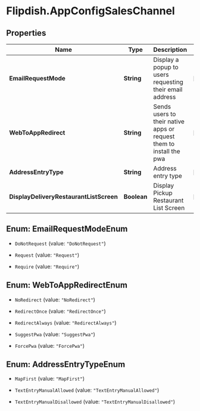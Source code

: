# Flipdish.AppConfigSalesChannel

## Properties

Name | Type | Description | Notes
------------ | ------------- | ------------- | -------------
**EmailRequestMode** | **String** | Display a popup to users requesting their email address | [optional] 
**WebToAppRedirect** | **String** | Sends users to their native apps or request them to install the pwa | [optional] 
**AddressEntryType** | **String** | Address entry type | [optional] 
**DisplayDeliveryRestaurantListScreen** | **Boolean** | Display Pickup Restaurant List Screen | [optional] 



## Enum: EmailRequestModeEnum


* `DoNotRequest` (value: `"DoNotRequest"`)

* `Request` (value: `"Request"`)

* `Require` (value: `"Require"`)





## Enum: WebToAppRedirectEnum


* `NoRedirect` (value: `"NoRedirect"`)

* `RedirectOnce` (value: `"RedirectOnce"`)

* `RedirectAlways` (value: `"RedirectAlways"`)

* `SuggestPwa` (value: `"SuggestPwa"`)

* `ForcePwa` (value: `"ForcePwa"`)





## Enum: AddressEntryTypeEnum


* `MapFirst` (value: `"MapFirst"`)

* `TextEntryManualAllowed` (value: `"TextEntryManualAllowed"`)

* `TextEntryManualDisallowed` (value: `"TextEntryManualDisallowed"`)




